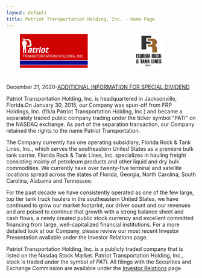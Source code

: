 ```yaml
---
layout: default
title: Patriot Transportation Holding, Inc. - Home Page
---
```


<div style="width: 50%; text-align: center;float: left;">
    <img style="height:90px;" src="images/patilogo.gif" />
</div>
<div style="width: 50%; text-align: center;float: right;">
    <img style="height:90px;" src="images/frtl_small.gif" />
</div>
<div style="clear:both;padding-top: 5%;"></div>
<p>December 21, 2020-<a href="investor-relations.html">ADDITIONAL INFORMATION FOR SPECIAL DIVIDEND</a></p>
    
Patriot Transportation Holding, Inc. is headquartered in Jacksonville, Florida.On January 30, 2015, our Company was spun-off from FRP Holdings, Inc. (f/k/a Patriot Transportation Holding, Inc.) and became a separately traded public company trading under the ticker symbol "PATI" on the NASDAQ exchange. As part of the separation transaction, our Company retained the rights to the name Patriot Transportation.

The Company currently has one operating subsidiary, Florida Rock & Tank Lines, Inc., which serves the southeastern United States as a premiere bulk tank carrier. Florida Rock & Tank Lines, Inc. specializes in hauling freight consisting mainly of petroleum products and other liquid and dry bulk commodities. We currently have over twenty-five terminal and satellite locations spread across the states of Florida, Georgia, North Carolina, South Carolina, Alabama and Tennessee.

For the past decade we have consistently operated as one of the few large, top tier tank truck haulers in the southeastern United States, we have continued to grow our market footprint, our driver count and our revenues and are poised to continue that growth with a strong balance sheet and cash flows, a newly created public stock currency and excellent committed financing from large, well-capitalized financial institutions. For a more detailed look at our Company, please review our most recent Investor Presentation available under the Investor Relations page.

Patriot Transportation Holding, Inc. is a publicly traded company that is listed on the Nasdaq Stock Market. Patriot Transportation Holding, Inc., stock is traded under the symbol of _PATI_. All filings with the Securities and Exchange Commission are available under the [Investor Relations](investor-relations.html) page.
